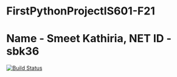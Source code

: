 # FirstPythonProjectIS601-F21
# Name - Smeet Kathiria, NET ID -sbk36
[![Build Status](https://app.travis-ci.com/sbk36/FirstPythonProjectIS218-F21.svg?branch=master)](https://app.travis-ci.com/sbk36/FirstPythonProjectIS218-F21)